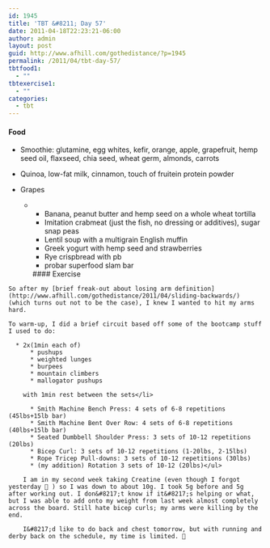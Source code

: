 ```yaml
---
id: 1945
title: 'TBT &#8211; Day 57'
date: 2011-04-18T22:23:21-06:00
author: admin
layout: post
guid: http://www.afhill.com/gothedistance/?p=1945
permalink: /2011/04/tbt-day-57/
tbtfood1:
  - ""
tbtexercise1:
  - ""
categories:
  - tbt
---
```

#### Food

  * Smoothie: glutamine, egg whites, kefir, orange, apple, grapefruit, hemp seed oil, flaxseed, chia seed, wheat germ, almonds, carrots
  * Quinoa, low-fat milk, cinnamon, touch of fruitein protein powder
  * Grapes 
      *   * Banana, peanut butter and hemp seed on a whole wheat tortilla
          * Imitation crabmeat (just the fish, no dressing or additives), sugar snap peas
          * Lentil soup with a multigrain English muffin
          * Greek yogurt with hemp seed and strawberries
          * Rye crispbread with pb
          * probar superfood slam bar</ul> 
        #### Exercise
        
        So after my [brief freak-out about losing arm definition](http://www.afhill.com/gothedistance/2011/04/sliding-backwards/) (which turns out not to be the case), I knew I wanted to hit my arms hard. 
        
        To warm-up, I did a brief circuit based off some of the bootcamp stuff I used to do:
        
          * 2x(1min each of) 
              * pushups
              * weighted lunges
              * burpees
              * mountain climbers
              * mallogator pushups
            
            with 1min rest between the sets</li> 
            
              * Smith Machine Bench Press: 4 sets of 6-8 repetitions (45lbs+15lb bar)
              * Smith Machine Bent Over Row: 4 sets of 6-8 repetitions (40lbs+15lb bar)
              * Seated Dumbbell Shoulder Press: 3 sets of 10-12 repetitions (20lbs)
              * Bicep Curl: 3 sets of 10-12 repetitions (1-20lbs, 2-15lbs)
              * Rope Tricep Pull-downs: 3 sets of 10-12 repetitions (30lbs)
              * (my addition) Rotation 3 sets of 10-12 (20lbs)</ul> 
            
            I am in my second week taking Creatine (even though I forgot yesterday 🙁 ) so I was down to about 10g. I took 5g before and 5g after working out. I don&#8217;t know if it&#8217;s helping or what, but I was able to add onto my weight from last week almost completely across the board. Still hate bicep curls; my arms were killing by the end. 
            
            I&#8217;d like to do back and chest tomorrow, but with running and derby back on the schedule, my time is limited. 🙁